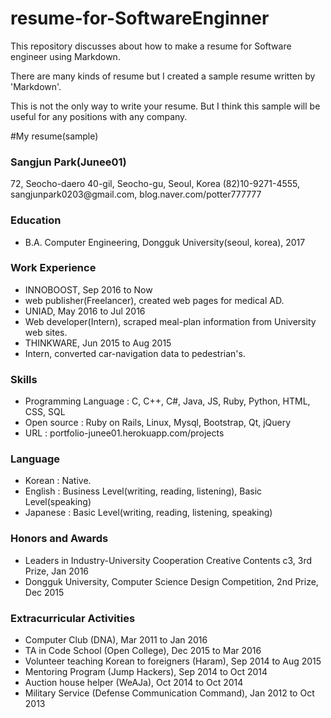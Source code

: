 # resume-for-SoftwareEnginner
This repository discusses about how to make a resume for Software engineer using Markdown.

There are many kinds of resume but I created a sample resume written by 'Markdown'.

This is not the only way to write your resume. But I think this sample will be useful for any positions with any company.

#My resume(sample)

### Sangjun Park(Junee01)
72, Seocho-daero 40-gil, Seocho-gu, Seoul, Korea
(82)10-9271-4555, <span>sangjunpark0203@</span>gmail.com, <span>blog</span>.naver.com/potter777777

### Education
- B.A. Computer Engineering, Dongguk University(seoul, korea), 2017

### Work Experience
- INNOBOOST, Sep 2016 to Now
 - web publisher(Freelancer), created web pages for medical AD.
- UNIAD, May 2016 to Jul 2016
 - Web developer(Intern), scraped meal-plan information from University web sites.
- THINKWARE, Jun 2015 to Aug 2015
 - Intern, converted car-navigation data to pedestrian's.
 
### Skills
- Programming Language : C, C++, C#, Java, JS, Ruby, Python, HTML, CSS, SQL
- Open source : Ruby on Rails, Linux, Mysql, Bootstrap, Qt, jQuery
- URL : <span>portfolio-junee01</span>.herokuapp.com/projects

### Language
- Korean : Native.
- English : Business Level(writing, reading, listening), Basic Level(speaking)
- Japanese : Basic Level(writing, reading, listening, speaking)

### Honors and Awards
- Leaders in Industry-University Cooperation Creative Contents c3, 3rd Prize, Jan 2016
- Dongguk University, Computer Science Design Competition, 2nd Prize, Dec 2015

### Extracurricular Activities
- Computer Club (DNA), Mar 2011 to Jan 2016
- TA in Code School (Open College), Dec 2015 to Mar 2016
- Volunteer teaching Korean to foreigners (Haram), Sep 2014 to Aug 2015
- Mentoring Program (Jump Hackers), Sep 2014 to Oct 2014
- Auction house helper (WeAJa), Oct 2014 to Oct 2014
- Military Service (Defense Communication Command), Jan 2012 to Oct 2013
